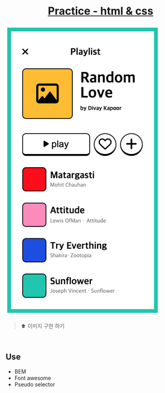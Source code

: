 <h1 align="center"> <a target="_blank" href="https://hojncode.github.io/Challenge-html-css-4/" >Practice - html & css</a> </h1>

<img src="./consequence.png">

> ⬆︎ 이미지 구현 하기
<br />

## Use
- BEM
- Font awesome
- Pseudo selector

